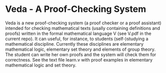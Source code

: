 # Veda - A Proof-Checking System

Veda is a new proof-checking system (a proof checker or a proof assistant) intended for checking mathematical texts (usally containing definitions and proofs)
written in the formal mathematical language V (see V.pdf in the current repo). It can useful, for instance, to students (self-)studying
a mathematical discipline. Currently these disciplines are elementary mathematical logic, elementary set theory and elements of group theory.
The student can write her own proofs and the system will check them for correctness. See the text file learn.v with proof examples in elementary mathematical logic
and set theory.
